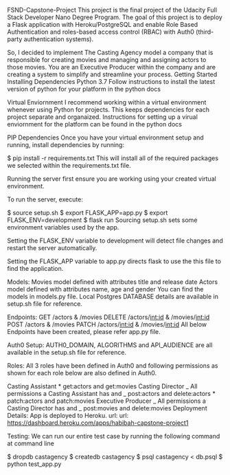 FSND-Capstone-Project
This project is the final project of the Udacity Full Stack Developer Nano Degree Program. The goal of this project is to deploy a Flask application with Heroku/PostgreSQL and enable Role Based Authentication and roles-based access control (RBAC) with Auth0 (third-party authentication systems).

So, I decided to implement The Casting Agency model a company that is responsible for creating movies and managing and assigning actors to those movies. You are an Executive Producer within the company and are creating a system to simplify and streamline your process.
Getting Started
Installing Dependencies
Python 3.7
Follow instructions to install the latest version of python for your platform in the python docs

Virtual Enviornment
I recommend working within a virtual environment whenever using Python for projects. This keeps dependencies for each project separate and organaized. Instructions for setting up a virual enviornment for the platform can be found in the python docs

PIP Dependencies
Once you have your virtual environment setup and running, install dependencies by running:

$ pip install -r requirements.txt
This will install all of the required packages we selected within the requirements.txt file.

Running the server
first ensure you are working using your created virtual environment.

To run the server, execute:

$ source setup.sh
$ export FLASK_APP=app.py
$ export FLASK_ENV=development
$ flask run
Sourcing setup.sh sets some environment variables used by the app.

Setting the FLASK_ENV variable to development will detect file changes and restart the server automatically.

Setting the FLASK_APP variable to app.py directs flask to use the this file to find the application.

Models:
Movies model defined with attributes title and release date
Actors model defined with attributes name, age and gender
You can find the models in models.py file. Local Postgres DATABASE details are available in setup.sh file for reference.

Endpoints:
GET /actors &  /movies
DELETE /actors/<int:id> & /movies/<int:id>
POST /actors & /movies
PATCH /actors/<int:id> & /movies/<int:id>
All below Endpoints have been created, please refer app.py file.

Auth0 Setup:
AUTH0_DOMAIN, ALGORITHMS and API_AUDIENCE are all available in the setup.sh file for reference. 

Roles: All 3 roles have been defined in Auth0 and following permissions as shown for each role below are also defined in Auth0.

Casting Assistant * get:actors and get:movies
Casting Director _ All permissions a Casting Assistant has and _ post:actors and delete:actors * patch:actors and patch:movies
Executive Producer _ All permissions a Casting Director has and _ post:movies and delete:movies
Deployment Details:
App is deployed to Heroku.
url: url: https://dashboard.heroku.com/apps/habibah-capstone-project1

Testing:
We can run our entire test case by running the following command at command line

$ dropdb castagency
$ createdb castagency
$ psql castagency < db.psql
$ python test_app.py
